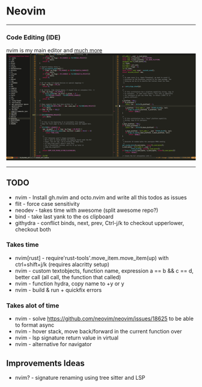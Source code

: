 # Neovim

---

### Code Editing (IDE)
nvim is my main editor and [much more](https://github.com/ofirgall/learn-nvim/blob/master/EverythingEverywhereAllAtOnce.md)
![nvim Screenshot](../../media/nvim/preview.png)

---

## TODO
* nvim - Install gh.nvim and octo.nvim and write all this todos as issues
* flit - force case sensitivity
* neodev - takes time with awesome (split awesome repo?)
* bind - take last yank to the os clipboard
* githydra - conflict binds, next, prev, Ctrl-j/k to checkout upperlower, checkout both
### Takes time
* nvim[rust] - require'rust-tools'.move_item.move_item(up) with ctrl+shift+j/k (requires alacritty setup)
* nvim - custom textobjects, function name, expression a == b && c == d, better call (all call, the function that called)
* nvim - function hydra, copy name to +y or y
* nvim - build & run + quickfix errors
### Takes alot of time
* nvim - solve https://github.com/neovim/neovim/issues/18625 to be able to format async
* nvim - hover stack, move back/forward in the current function over
* nvim - lsp signature return value in virtual
* nvim - alternative for navigator

## Improvements Ideas
* nvim? - signature renaming using tree sitter and LSP
